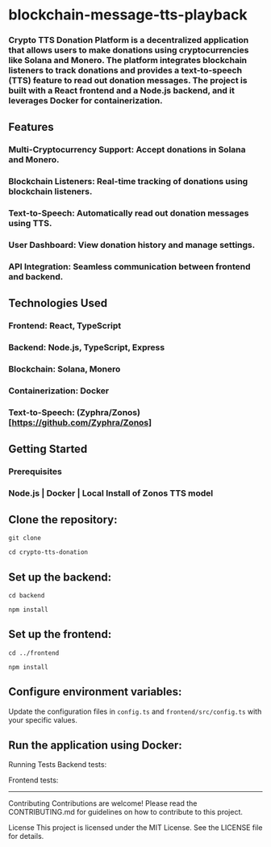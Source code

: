 # blockchain-message-tts-playback

### Crypto TTS Donation Platform is a decentralized application that allows users to make donations using cryptocurrencies like Solana and Monero. The platform integrates blockchain listeners to track donations and provides a text-to-speech (TTS) feature to read out donation messages. The project is built with a React frontend and a Node.js backend, and it leverages Docker for containerization.

## Features

### Multi-Cryptocurrency Support: Accept donations in Solana and Monero.

### Blockchain Listeners: Real-time tracking of donations using blockchain listeners.

### Text-to-Speech: Automatically read out donation messages using TTS.

### User Dashboard: View donation history and manage settings.

### API Integration: Seamless communication between frontend and backend.

## Technologies Used

### Frontend: React, TypeScript

### Backend: Node.js, TypeScript, Express

### Blockchain: Solana, Monero

### Containerization: Docker

### Text-to-Speech: (Zyphra/Zonos)[https://github.com/Zyphra/Zonos]

## Getting Started

### Prerequisites

### Node.js | Docker | Local Install of Zonos TTS model

## Clone the repository:

`git clone `

`cd crypto-tts-donation`

## Set up the backend:

`cd backend`

`npm install`

## Set up the frontend:

`cd ../frontend`

`npm install`

## Configure environment variables:

Update the configuration files in `config.ts` and `frontend/src/config.ts` with your specific values.

## Run the application using Docker:

Running Tests
Backend tests:

Frontend tests:

---

Contributing
Contributions are welcome! Please read the CONTRIBUTING.md for guidelines on how to contribute to this project.

License
This project is licensed under the MIT License. See the LICENSE file for details.

